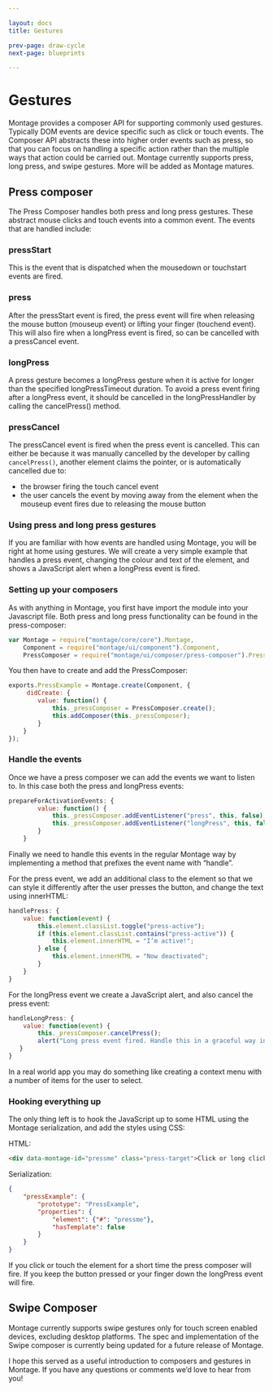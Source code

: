 ```yaml
---

layout: docs
title: Gestures

prev-page: draw-cycle
next-page: blueprints

---
```


# Gestures

Montage provides a composer API for supporting commonly used gestures. Typically DOM events are device specific such as click or touch events. The Composer API abstracts these into higher order events such as press, so that you can focus on handling a specific action rather than the multiple ways that action could be carried out. Montage currently supports press, long press, and swipe gestures. More will be added as Montage matures.

## Press composer
The Press Composer handles both press and long press gestures. These abstract mouse clicks and touch events into a common event. The events that are handled include:

### pressStart
This is the event that is dispatched when the mousedown or touchstart events are fired.

### press
After the pressStart event is fired, the press event will fire when releasing the mouse button (mouseup event) or lifting your finger (touchend event). This will also fire when a longPress event is fired, so can be cancelled with a pressCancel event.

### longPress
A press gesture becomes a longPress gesture when it is active for longer than the specified longPressTimeout duration. To avoid a press event firing after a longPress event, it should be cancelled in the longPressHandler by calling the cancelPress() method.

### pressCancel
The pressCancel event is fired when the press event is cancelled. This can either be because it was manually cancelled by the developer by calling `cancelPress()`, another element claims the pointer, or is automatically cancelled due to:

* the browser firing the touch cancel event
* the user cancels the event by moving away from the element when the mouseup event fires due to releasing the mouse button

### Using press and long press gestures
If you are familiar with how events are handled using Montage, you will be right at home using gestures. We will create a very simple example that handles a press event, changing the colour and text of the element, and shows a JavaScript alert when a longPress event is fired.

### Setting up your composers
As with anything in Montage, you first have import the module into your Javascript file. Both press and long press functionality can be found in the press-composer:
```js
var Montage = require("montage/core/core").Montage,
    Component = require("montage/ui/component").Component,
    PressComposer = require("montage/ui/composer/press-composer").PressComposer;
```

You then have to create and add the PressComposer:
```js
exports.PressExample = Montage.create(Component, {
     didCreate: {
        value: function() {
            this._pressComposer = PressComposer.create();
            this.addComposer(this._pressComposer);
        }
    }
});
```

### Handle the events
Once we have a press composer we can add the events we want to listen to. In this case both the press and longPress events:
```js
prepareForActivationEvents: {
        value: function() {
            this._pressComposer.addEventListener("press", this, false);
            this._pressComposer.addEventListener("longPress", this, false);
        }
    }
```

Finally we need to handle this events in the regular Montage way by implementing a method that prefixes the event name with “handle”.

For the press event, we add an additional class to the element so that we can style it differently after the user presses the button, and change the text using innerHTML:
```js
handlePress: {
    value: function(event) {
        this.element.classList.toggle("press-active");
        if (this.element.classList.contains("press-active")) {
            this.element.innerHTML = "I’m active!";
        } else {
            this.element.innerHTML = "Now deactivated";
        }
    }
}
```

For the longPress event we create a JavaScript alert, and also cancel the press event:
```js
handleLongPress: {
    value: function(event) {
        this._pressComposer.cancelPress();
        alert("Long press event fired. Handle this in a graceful way in a real app");
   }
}
```

In a real world app you may do something like creating a context menu with a number of items for the user to select.

### Hooking everything up
The only thing left is to hook the JavaScript up to some HTML using the Montage serialization, and add the styles using CSS:

HTML:
```html
<div data-montage-id="pressme" class="press-target">Click or long click me!</div>
```

Serialization:
```json
{
    "pressExample": {
        "prototype": "PressExample",
        "properties": {
            "element": {"#": "pressme"},
            "hasTemplate": false
        }
    }
}
```

If you click or touch the element for a short time the press composer will fire. If you keep the button pressed or your finger down the longPress event will fire.

## Swipe Composer
Montage currently supports swipe gestures only for touch screen enabled devices, excluding desktop platforms. The spec and implementation of the Swipe composer is currently being updated for a future release of Montage.

I hope this served as a useful introduction to composers and gestures in Montage. If you have any questions or comments we’d love to hear from you!
